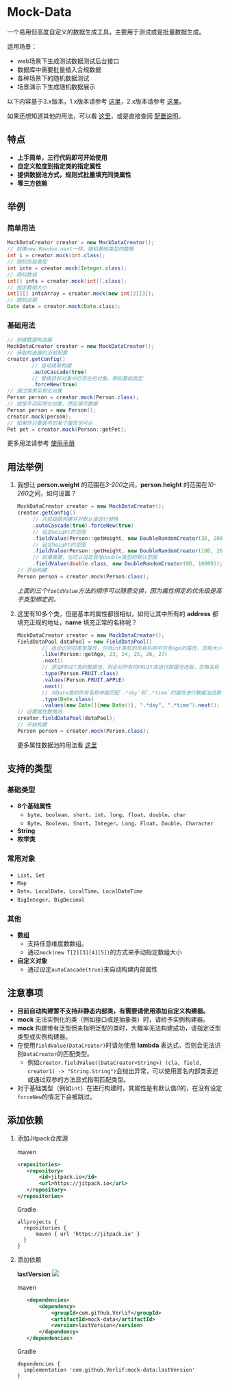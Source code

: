 # Mock-Data

一个易用但高度自定义的数据生成工具，主要用于测试或是批量数据生成。

适用场景：

- web场景下生成测试数据测试后台接口
- 数据库中需要批量插入合规数据
- 各种场景下的随机数据测试
- 场景演示下生成随机数据展示

以下内容基于3.x版本，1.x版本请参考 [这里](readme-1.x.md)，2.x版本请参考 [这里](readme.md)。

如果还想知道其他的用法，可以看 [这里](docs/3.x/Directions.md)，或是直接查阅 [配置说明](docs/3.x/MockConfig.md)。

## 特点

- __上手简单，三行代码即可开始使用__
- __自定义粒度到指定类的指定属性__
- __提供数据池方式，规则式批量填充同类属性__
- __零三方依赖__

## 举例

### 简单用法

   ```java
   MockDataCreator creator = new MockDataCreator();
   // 就像new Random.next一样，随机基础类型的数据
   int i = creator.mock(int.class);
   // 随机包装类型
   int inte = creator.mock(Integer.class);
   // 随机数组
   int[] ints = creator.mock(int[].class);
   // 指定数组大小
   int[][] intsArray = creator.mock(new int[2][3]);
   // 随机日期
   Date date = creator.mock(Date.class);
   ```

### 基础用法

   ```java
   // 创建数据构造器
   MockDataCreator creator = new MockDataCreator();
   // 获取构造器的当前配置
   creator.getConfig()
           // 自动级联构建
           .autoCascade(true)
           // 替换目标对象中已存在的对象，例如基础类型
           .forceNew(true)
   // 通过类来实例化对象
   Person person = creator.mock(Person.class);
   // 或是手动实例化对象，然后填充数据
   Person person = new Person();
   creator.mock(person);
   // 如果你只要其中的某个属性也可以
   Pet pet = creator.mock(Person::getPet);
   ```

更多用法请参考 [使用手册](docs/3.x/Directions.md)

## 用法举例

1. 我想让 __person.weight__ 的范围在*3-200*之间，__person.height__ 的范围在*10-260*之间，如何设置？

   ```java
   MockDataCreator creator = new MockDataCreator();
   creator.getConfig()
        // 开启级联构建并对默认值进行替换
        .autoCascade(true).forceNew(true)
        // 设定weight的范围
        .fieldValue(Person::getWeight, new DoubleRandomCreator(3D, 200D))
        // 设定height的范围
        .fieldValue(Person::getHeight, new DoubleRandomCreator(10D, 260D))
        // 如果需要，也可以设定其他double类型的默认范围
        .fieldValue(double.class, new DoubleRandomCreator(0D, 1000D));
   // 开始构建
   Person person = creator.mock(Person.class);
   ```

   *上面的三个`fieldValue`方法的顺序可以随意交换，因为属性绑定的优先级是高于类型绑定的。*

2. 这里有10多个类，但是基本的属性都很相似，如何让其中所有的 __address__ 都填充正规的地址，__name__ 填充正常的名称呢？

   ```java
   MockDataCreator creator = new MockDataCreator();
   FieldDataPool dataPool = new FieldDataPool()
           // 自动识别同类型属性，包括int类型的所有名称中包含age的属性，忽略大小写，例如age、nominalAge
           .like(Person::getAge, 23, 24, 25, 26, 27)
           .next()
           // 添加FRUIT类的数据池，则会对所有的FRUIT类进行数据池选取，忽略名称
           .type(Person.FRUIT.class)
           .values(Person.FRUIT.APPLE)
           .next()
           // 对Date类的所有名称中能匹配`.*day`和`.*time`的属性进行数据池选取
           .type(Date.class)
           .values(new Date[]{new Date()}, ".*day", ".*time").next();
   // 设置属性数据池
   creator.fieldDataPool(dataPool);
   // 开始构建
   Person person = creator.mock(Person.class);
   ```

   更多属性数据池的用法看 [这里](docs/3.x/FieldDataPool.md)

## 支持的类型

### 基础类型

- __8个基础属性__
   - `byte`、`boolean`、`short`、`int`、`long`、`float`、`double`、`char`
   - `Byte`、`Boolean`、`Short`、`Integer`、`Long`、`Float`、`Double`、`Character`
- __String__
- __枚举类__

### 常用对象

- `List`、`Set`
- `Map`
- `Date`、`LocalDate`、`LocalTime`、`LocalDateTime`
- `BigInteger`、`BigDecimal`

### 其他

- __数组__
   - 支持任意维度数数组。
   - 通过`mock(new T[2][3][4][5])`的方式来手动指定数组大小
- __自定义对象__
  - 通过设定`autoCascade(true)`来自动构建内部属性

## 注意事项

- __目前自动构建暂不支持非静态内部类，有需要请使用添加自定义构建器。__
- __mock__ 无法实例化的类（例如接口或是抽象类）时，请给予实例构建器。
- __mock__ 构建带有泛型但未指明泛型的类时，大概率无法构建成功，请指定泛型类型或实例构建器。
- 在使用`fieldValue(DataCreator)`时请勿使用 __lambda__ 表达式，否则会无法识别`DataCreator`的匹配类型。
  - 例如`creator.fieldValue((DataCreator<String>) (cla, field, creator1) -> "String.String")`会抛出异常，可以使用匿名内部类表述或通过双参的方法显式指明匹配类型。
- 对于基础类型（例如`int`）在进行构建时，其属性是有默认值*0*的，在没有设定`forceNew`的情况下会被跳过。

## 添加依赖

1. 添加Jitpack仓库源

   maven

    ```xml
    <repositories>
       <repository>
           <id>jitpack.io</id>
           <url>https://jitpack.io</url>
       </repository>
    </repositories>
    ```

   Gradle

    ```text
    allprojects {
      repositories {
          maven { url 'https://jitpack.io' }
      }
    }
    ```

2. 添加依赖

   __lastVersion__ [![](https://jitpack.io/v/Verlif/mock-data.svg)](https://jitpack.io/#Verlif/mock-data)

   maven

   ```xml
      <dependencies>
          <dependency>
              <groupId>com.github.Verlif</groupId>
              <artifactId>mock-data</artifactId>
              <version>lastVersion</version>
          </dependency>
      </dependencies>
   ```

   Gradle

   ```text
   dependencies {
     implementation 'com.github.Verlif:mock-data:lastVersion'
   }
   ```
